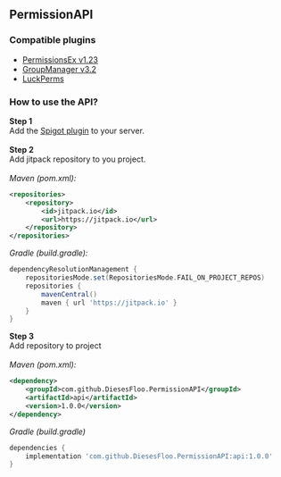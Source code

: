 ## PermissionAPI
### Compatible plugins
- [PermissionsEx v1.23](https://www.spigotmc.org/resources/permissionsex.108323/)
- [GroupManager v3.2](https://www.spigotmc.org/resources/groupmanager.38875/)
- [LuckPerms](https://luckperms.net/)

### How to use the API? 
**Step 1**   
Add the [Spigot plugin](https://github.com/DiesesFloo/PermissionAPI/releases/download/1.0.0/PermissionAPI-bukkit-1.0.0.jar)
to your server.   
</br>
**Step 2**   
Add jitpack repository to you project.  
</br>
_Maven (pom.xml):_
```xml
<repositories>
    <repository>
        <id>jitpack.io</id>
        <url>https://jitpack.io</url>
    </repository>
</repositories>
```   
_Gradle (build.gradle):_
```groovy
dependencyResolutionManagement {
    repositoriesMode.set(RepositoriesMode.FAIL_ON_PROJECT_REPOS)
    repositories {
        mavenCentral()
        maven { url 'https://jitpack.io' }
    }
}
```
**Step 3**   
Add repository to project   
</br>
_Maven (pom.xml):_
```xml
<dependency>
    <groupId>com.github.DiesesFloo.PermissionAPI</groupId>
    <artifactId>api</artifactId>
    <version>1.0.0</version>
</dependency>
```
_Gradle (build.gradle)_   
```groovy
dependencies {
    implementation 'com.github.DiesesFloo.PermissionAPI:api:1.0.0'
}
```